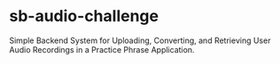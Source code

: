 # sb-audio-challenge
Simple Backend System for Uploading, Converting, and Retrieving User Audio Recordings in a Practice Phrase Application.
